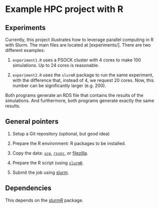 # Example HPC project with R

## Experiments

Currently, this project illustrates how to leverage parallel computing in R with
Slurm. The main files are located at [experiments/]. There are two different
examples:

1. `experiment1.R` uses a PSOCK cluster with 4 cores to make 100 simulations.
   Up to 24 cores is reasonable.

2. `experiment2.R` uses the `slurmR` package to run the same experiment, with
   the difference that, instead of 4, we request 20 cores. Now, this number
   can be significantly larger (e.g. 200).

Both programs generate an RDS file that contains the results of the simulations.
And furthermore, both programs generate exactly the same results.


## General pointers

1. Setup a Git repository (optional, but good idea)

2. Prepare the R environment: R packages to be installed.

3. Copy the data: [`scp`](https://www.computerhope.com/unix/scp.htm),  [`rsync`](https://www.computerhope.com/unix/rsync.htm), or [filezilla](https://filezilla-project.org/).

4. Prepare the R script (using [`slurmR`](https://github.com/USCbiostats/slurmR).

5. Submit the job using [slurm](https://slurm.schedmd.com/overview.html).


## Dependencies

This depends on the [slurmR](https://github.com/USCbiostats/slurmR) package.
